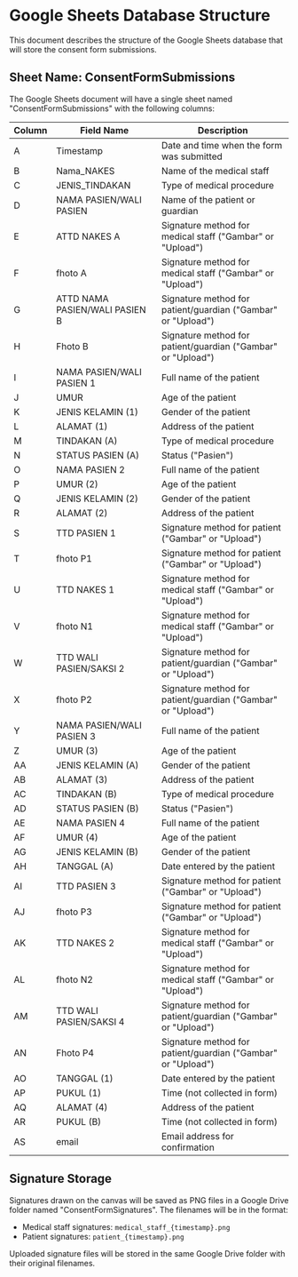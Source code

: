 # Google Sheets Database Structure

This document describes the structure of the Google Sheets database that will store the consent form submissions.

## Sheet Name: ConsentFormSubmissions

The Google Sheets document will have a single sheet named "ConsentFormSubmissions" with the following columns:

| Column | Field Name | Description |
|--------|------------|-------------|
| A | Timestamp | Date and time when the form was submitted |
| B | Nama_NAKES | Name of the medical staff |
| C | JENIS_TINDAKAN | Type of medical procedure |
| D | NAMA PASIEN/WALI PASIEN | Name of the patient or guardian |
| E | ATTD NAKES A | Signature method for medical staff ("Gambar" or "Upload") |
| F | fhoto A | Signature method for medical staff ("Gambar" or "Upload") |
| G | ATTD NAMA PASIEN/WALI PASIEN B | Signature method for patient/guardian ("Gambar" or "Upload") |
| H | Fhoto B | Signature method for patient/guardian ("Gambar" or "Upload") |
| I | NAMA PASIEN/WALI PASIEN 1 | Full name of the patient |
| J | UMUR | Age of the patient |
| K | JENIS KELAMIN (1) | Gender of the patient |
| L | ALAMAT (1) | Address of the patient |
| M | TINDAKAN (A) | Type of medical procedure |
| N | STATUS PASIEN (A) | Status ("Pasien") |
| O | NAMA PASIEN 2 | Full name of the patient |
| P | UMUR (2) | Age of the patient |
| Q | JENIS KELAMIN (2) | Gender of the patient |
| R | ALAMAT (2) | Address of the patient |
| S | TTD PASIEN 1 | Signature method for patient ("Gambar" or "Upload") |
| T | fhoto P1 | Signature method for patient ("Gambar" or "Upload") |
| U | TTD NAKES 1 | Signature method for medical staff ("Gambar" or "Upload") |
| V | fhoto N1 | Signature method for medical staff ("Gambar" or "Upload") |
| W | TTD WALI PASIEN/SAKSI 2 | Signature method for patient/guardian ("Gambar" or "Upload") |
| X | fhoto P2 | Signature method for patient/guardian ("Gambar" or "Upload") |
| Y | NAMA PASIEN/WALI PASIEN 3 | Full name of the patient |
| Z | UMUR (3) | Age of the patient |
| AA | JENIS KELAMIN (A) | Gender of the patient |
| AB | ALAMAT (3) | Address of the patient |
| AC | TINDAKAN (B) | Type of medical procedure |
| AD | STATUS PASIEN (B) | Status ("Pasien") |
| AE | NAMA PASIEN 4 | Full name of the patient |
| AF | UMUR (4) | Age of the patient |
| AG | JENIS KELAMIN (B) | Gender of the patient |
| AH | TANGGAL (A) | Date entered by the patient |
| AI | TTD PASIEN 3 | Signature method for patient ("Gambar" or "Upload") |
| AJ | fhoto P3 | Signature method for patient ("Gambar" or "Upload") |
| AK | TTD NAKES 2 | Signature method for medical staff ("Gambar" or "Upload") |
| AL | fhoto N2 | Signature method for medical staff ("Gambar" or "Upload") |
| AM | TTD WALI PASIEN/SAKSI 4 | Signature method for patient/guardian ("Gambar" or "Upload") |
| AN | Fhoto P4 | Signature method for patient/guardian ("Gambar" or "Upload") |
| AO | TANGGAL (1) | Date entered by the patient |
| AP | PUKUL (1) | Time (not collected in form) |
| AQ | ALAMAT (4) | Address of the patient |
| AR | PUKUL (B) | Time (not collected in form) |
| AS | email | Email address for confirmation |

## Signature Storage

Signatures drawn on the canvas will be saved as PNG files in a Google Drive folder named "ConsentFormSignatures". The filenames will be in the format:
- Medical staff signatures: `medical_staff_{timestamp}.png`
- Patient signatures: `patient_{timestamp}.png`

Uploaded signature files will be stored in the same Google Drive folder with their original filenames.